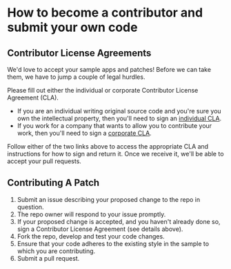 # How to become a contributor and submit your own code

## Contributor License Agreements

We'd love to accept your sample apps and patches! Before we can take them, we have to jump a couple of legal hurdles.

Please fill out either the individual or corporate Contributor License Agreement (CLA).
  * If you are an individual writing original source code and you're sure you own the intellectual property, then you'll need to sign an [individual CLA](https://developers.google.com/open-source/cla/individual).
  * If you work for a company that wants to allow you to contribute your work, then you'll need to sign a [corporate CLA](https://developers.google.com/open-source/cla/corporate).

Follow either of the two links above to access the appropriate CLA and instructions for how to sign and return it. Once we receive it, we'll be able to
accept your pull requests.

## Contributing A Patch

1. Submit an issue describing your proposed change to the repo in question.
2. The repo owner will respond to your issue promptly.
3. If your proposed change is accepted, and you haven't already done so, sign a Contributor License Agreement (see details above).
4. Fork the repo, develop and test your code changes.
5. Ensure that your code adheres to the existing style in the sample to which you are contributing.
6. Submit a pull request.
